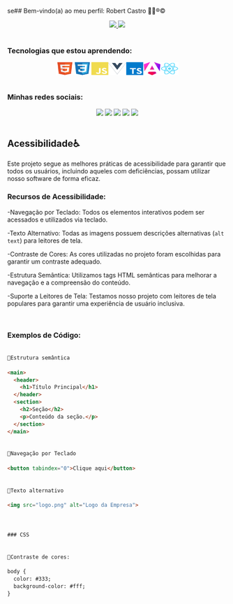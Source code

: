 se## Bem-vindo(a) ao meu perfil: Robert Castro 👨‍💻®️©️

<div align="center">
  <a href="https://github.com/RobertCastro86">
    <img height="180em" src="https://github-readme-stats.vercel.app/api?username=RobertCastro86&show_icons=true&theme=tokyonight&include_all_commits=true&count_private=true"/>
    <img height="180em" src="https://github-readme-stats.vercel.app/api/top-langs/?username=RobertCastro&layout=compact&langs_count=6&theme=tokyonight"/>
  </a>
</div>

<br>

### Tecnologias que estou aprendendo:

<div style="display: flex; justify-content: center; flex-wrap: wrap;"><br>
  <img align="center" alt="HTML" height="30" width="40" src="https://raw.githubusercontent.com/devicons/devicon/master/icons/html5/html5-original.svg">
  <img align="center" alt="CSS" height="30" width="40" src="https://raw.githubusercontent.com/devicons/devicon/master/icons/css3/css3-original.svg">
  <img align="center" alt="Js" height="30" width="40" src="https://raw.githubusercontent.com/devicons/devicon/master/icons/javascript/javascript-plain.svg">
  <img align="center" alt="VueJs" height="30" width="40" src="https://raw.githubusercontent.com/devicons/devicon/master/icons/vuejs/vuejs-plain.svg">
  <img align="center" alt="Typescript" height="30" width="40" src="https://raw.githubusercontent.com/devicons/devicon/master/icons/typescript/typescript-plain.svg">
  <img align="center" alt="Angular" height="30" width="40" src="https://raw.githubusercontent.com/devicons/devicon/master/icons/angular/angular-original.svg">
  <img align="center" alt="Reactjs" height="30" width="40" src="https://raw.githubusercontent.com/devicons/devicon/master/icons/react/react-original.svg">
</div>

<br>

### Minhas redes sociais:

<div align="center">
  <a href="https://www.youtube.com/channel/UC9mGYjljmKK98UAIOu3K6tQ" target="_blank"><img src="https://img.shields.io/badge/YouTube-FF0000?style=for-the-badge&logo=youtube&logoColor=white" target="_blank"></a>
  <a href="https://www.instagram.com/robertviniciuscastro?igsh=MTQ2bjZ1cWh0Zzk2ZA==" target="_blank"><img src="https://img.shields.io/badge/-Instagram-%23E4405F?style=for-the-badge&logo=instagram&logoColor=white" target="_blank"></a>
  <a href="https://discord.com/invite/ueH9d6Mu" target="_blank"><img src="https://img.shields.io/badge/Discord-7289DA?style=for-the-badge&logo=discord&logoColor=white" target="_blank"></a> 
  <a href=""><img src="https://img.shields.io/badge/-Gmail-%23333?style=for-the-badge&logo=gmail&logoColor=white" target="_blank"></a>
  <a href="https://www.linkedin.com/in/robert-castro-606352108/" target="_blank"><img src="https://img.shields.io/badge/-LinkedIn-%230077B5?style=for-the-badge&logo=linkedin&logoColor=white" target="_blank"></a>
</div>

<br>

## Acessibilidade♿

Este projeto segue as melhores práticas de acessibilidade para garantir que todos os usuários, incluindo aqueles com deficiências, possam utilizar nosso software de forma eficaz.

### Recursos de Acessibilidade:

-Navegação por Teclado: Todos os elementos interativos podem ser acessados e utilizados via teclado.

-Texto Alternativo: Todas as imagens possuem descrições alternativas (`alt text`) para leitores de tela.

-Contraste de Cores: As cores utilizadas no projeto foram escolhidas para garantir um contraste adequado.

-Estrutura Semântica: Utilizamos tags HTML semânticas para melhorar a navegação e a compreensão do conteúdo.

-Suporte a Leitores de Tela: Testamos nosso projeto com leitores de tela populares para garantir uma experiência de usuário inclusiva.

<br>

### Exemplos de Código:

```html

📍Estrutura semântica

<main>
  <header>
    <h1>Título Principal</h1>
  </header>
  <section>
    <h2>Seção</h2>
    <p>Conteúdo da seção.</p>
  </section>
</main>


📍Navegação por Teclado

<button tabindex="0">Clique aqui</button>


📍Texto alternativo

<img src="logo.png" alt="Logo da Empresa">



### CSS


📍Contraste de cores:
 
body {
  color: #333;
  background-color: #fff;
}


